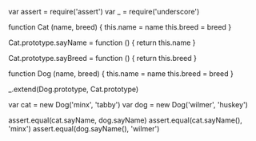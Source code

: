 var assert = require('assert')
var _ = require('underscore')

function Cat (name, breed) {
  this.name = name
  this.breed = breed
}

Cat.prototype.sayName = function () {
  return this.name
}

Cat.prototype.sayBreed = function () {
  return this.breed
}

function Dog (name, breed) {
  this.name = name
  this.breed = breed
}

_.extend(Dog.prototype, Cat.prototype)

var cat = new Dog('minx', 'tabby')
var dog = new Dog('wilmer', 'huskey')

assert.equal(cat.sayName, dog.sayName)
assert.equal(cat.sayName(), 'minx')
assert.equal(dog.sayName(), 'wilmer')
